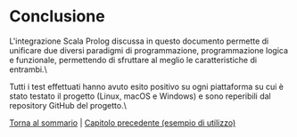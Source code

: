 # Conclusione

L'integrazione Scala Prolog discussa in questo documento permette di unificare due diversi paradigmi di programmazione,
programmazione logica e funzionale, permettendo di sfruttare al meglio le caratteristiche di entrambi.\

Tutti i test effettuati hanno avuto esito positivo su ogni piattaforma su cui è stato testato il progetto (Linux, macOS
e Windows) e sono reperibili dal repository GitHub del progetto.\

[Torna al sommario](../index.md) |
[Capitolo precedente (esempio di utilizzo)](../6-example/index.md)
